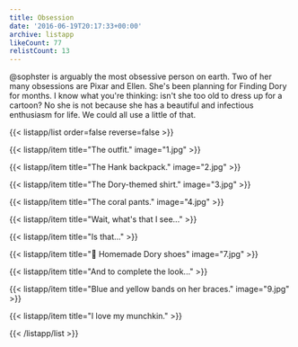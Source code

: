 ```yaml
---
title: Obsession
date: '2016-06-19T20:17:33+00:00'
archive: listapp
likeCount: 77
relistCount: 13
---
```


@sophster is arguably the most obsessive person on earth. Two of her many obsessions are Pixar and Ellen. She's been planning for Finding Dory for months. I know what you're thinking: isn't she too old to dress up for a cartoon? No she is not because she has a beautiful and infectious enthusiasm for life. We could all use a little of that.

<!--more-->

{{< listapp/list order=false reverse=false >}}

   {{< listapp/item title="The outfit."
      image="1.jpg" >}}

   {{< listapp/item title="The Hank backpack."
      image="2.jpg" >}}

   {{< listapp/item title="The Dory-themed shirt."
      image="3.jpg" >}}

   {{< listapp/item title="The coral pants."
      image="4.jpg" >}}

   {{< listapp/item title="Wait, what's that I see..." >}}

   {{< listapp/item title="Is that..." >}}

   {{< listapp/item title="🐠 Homemade Dory shoes"
      image="7.jpg" >}}

   {{< listapp/item title="And to complete the look..." >}}

   {{< listapp/item title="Blue and yellow bands on her braces."
      image="9.jpg" >}}

   {{< listapp/item title="I love my munchkin." >}}

{{< /listapp/list >}}
